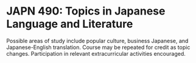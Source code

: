 # JAPN 490: Topics in Japanese Language and Literature

Possible areas of study include popular culture, business Japanese, and Japanese-English translation. Course may be repeated for credit as topic changes. Participation in relevant extracurricular activities encouraged.